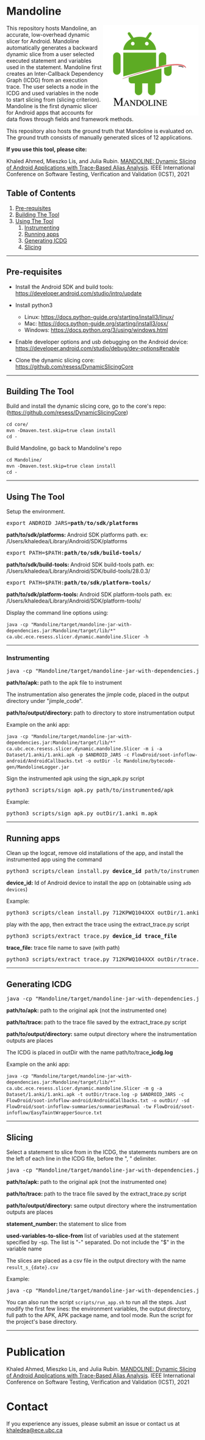# Mandoline


<img align="right" src="img/mandoline_Logo.png" alt="drawing" width="250"/>


This repository hosts Mandoline, an accurate, low-overhead dynamic slicer for Android. 
Mandoline automatically generates a backward dynamic slice from a user selected executed statement and variables used in the statement. Mandoline first creates an Inter-Callback Dependency Graph (ICDG) from an execution trace. The user selects a node in the ICDG and used variables in the node to start slicing from (slicing criterion). Mandoline is the first dynamic slicer for Android apps that accounts for data flows through fields and framework methods.


This repository also hosts the ground truth that Mandoline is evaluated on. The ground truth consists of manually generated slices of 12 applications.


<b>If you use this tool, please cite:</b>

Khaled Ahmed, Mieszko Lis, and Julia Rubin. [MANDOLINE: Dynamic Slicing of Android Applications with Trace-Based Alias Analysis](https://www.ece.ubc.ca/~mjulia/publications/Mandoline_2021.pdf). IEEE International Conference on Software Testing, Verification and Validation (ICST), 2021

## Table of Contents
1. [Pre-requisites](#pre-requisites)
2. [Building The Tool](#Building-The-Tool)
3. [Using The Tool](#Using-The-Tool)
    1. [Instrumenting](#Instrumenting)
    2. [Running apps](#Running-apps)
    3. [Generating ICDG](#Generating-icdg)
    4. [Slicing](#Slicing)

---


## Pre-requisites

* Install the Android SDK and build tools: https://developer.android.com/studio/intro/update

* Install python3

    * Linux: https://docs.python-guide.org/starting/install3/linux/
    * Mac: https://docs.python-guide.org/starting/install3/osx/
    * Windows: https://docs.python.org/3/using/windows.html

* Enable developer options and usb debugging on the Android device: https://developer.android.com/studio/debug/dev-options#enable

* Clone the dynamic slicing core: https://github.com/resess/DynamicSlicingCore

---
## Building The Tool

Build and install the dynamic slicing core, go to the core's repo: (https://github.com/resess/DynamicSlicingCore)

```
cd core/
mvn -Dmaven.test.skip=true clean install
cd -
```


Build Mandoline, go back to Mandoline's repo
```
cd Mandoline/
mvn -Dmaven.test.skip=true clean install
cd -
```

---

## Using The Tool


Setup the environment.


<pre>
export ANDROID_JARS=<b>path/to/sdk/platforms</b>
</pre>

<b>path/to/sdk/platforms: </b> Android SDK platforms path. ex: /Users/khaledea/Library/Android/SDK/platforms


<pre>
export PATH=$PATH:<b>path/to/sdk/build-tools/</b>
</pre>

<b>path/to/sdk/build-tools: </b> Android SDK build-tools path. ex: /Users/khaledea/Library/Android/SDK/build-tools/28.0.3/


<pre>
export PATH=$PATH:<b>path/to/sdk/platform-tools/</b>
</pre>

<b>path/to/sdk/platform-tools: </b> Android SDK platform-tools path. ex: /Users/khaledea/Library/Android/SDK/platform-tools/


Display the command line options using:
```
java -cp "Mandoline/target/mandoline-jar-with-dependencies.jar:Mandoline/target/lib/*" ca.ubc.ece.resess.slicer.dynamic.mandoline.Slicer -h
```
---

### Instrumenting

<pre>
java -cp "Mandoline/target/mandoline-jar-with-dependencies.jar:Mandoline/target/lib/*" ca.ubc.ece.resess.slicer.dynamic.mandoline.Slicer -m i -a <b>path/to/apk</b> -p $ANDROID_JARS -c FlowDroid/soot-infoflow-android/AndroidCallbacks.txt -o <b>path/to/output/directory</b> -lc Mandoline/bytecode-gen/MandolineLogger.jar
</pre>

<b>path/to/apk: </b> path to the apk file to instrument

The instrumentation also generates the jimple code, placed in the output directory under "jimple_code".

<b>path/to/output/directory: </b> path to directory to store instrumentation output

Example on the anki app:
```
java -cp "Mandoline/target/mandoline-jar-with-dependencies.jar:Mandoline/target/lib/*" ca.ubc.ece.resess.slicer.dynamic.mandoline.Slicer -m i -a Dataset/1.anki/1.anki.apk -p $ANDROID_JARS -c FlowDroid/soot-infoflow-android/AndroidCallbacks.txt -o outDir -lc Mandoline/bytecode-gen/MandolineLogger.jar
```

Sign the instrumented apk using the sign_apk.py script

<pre>
python3 scripts/sign_apk.py path/to/instrumented/apk
</pre>

Example: 

<pre>
python3 scripts/sign_apk.py outDir/1.anki_m.apk
</pre>

---

## Running apps

Clean up the logcat, remove old installations of the app, and install the instrumented app using the command

<pre>
python3 scripts/clean_install.py <b>device_id</b> path/to/instrumented/apk 
</pre>


<b>device_id:</b> Id of Android device to install the app on (obtainable using `adb devices`)

Example:

<pre>
python3 scripts/clean_install.py 712KPWQ104XXX outDir/1.anki_m.apk
</pre>

play with the app, then extract the trace using the extract_trace.py script


<pre>
python3 scripts/extract_trace.py <b>device_id</b> <b>trace_file</b>
</pre>

<b>trace_file:</b> trace file name to save (with path)

<pre>
python3 scripts/extract_trace.py 712KPWQ104XXX outDir/trace.log
</pre>

---

## Generating ICDG

<pre>
java -cp "Mandoline/target/mandoline-jar-with-dependencies.jar:Mandoline/target/lib/*" ca.ubc.ece.resess.slicer.dynamic.mandoline.Slicer -m g -a <b>path/to/apk</b> -t <b>path/to/trace</b> -p $ANDROID_JARS -c FlowDroid/soot-infoflow-android/AndroidCallbacks.txt -o <b>path/to/output/directory</b> -sd FlowDroid/soot-infoflow-summaries/summariesManual -tw FlowDroid/soot-infoflow/EasyTaintWrapperSource.txt
</pre>

<b>path/to/apk: </b> path to the original apk (not the instrumented one)

<b>path/to/trace: </b> path to the trace file saved by the extract_trace.py script

<b>path/to/output/directory: </b> same output directory where the instrumentation outputs are places

The ICDG is placed in outDir with the name path/to/trace<b>_icdg.log</b>

Example on the anki app:

```
java -cp "Mandoline/target/mandoline-jar-with-dependencies.jar:Mandoline/target/lib/*" ca.ubc.ece.resess.slicer.dynamic.mandoline.Slicer -m g -a Dataset/1.anki/1.anki.apk -t outDir/trace.log -p $ANDROID_JARS -c FlowDroid/soot-infoflow-android/AndroidCallbacks.txt -o outDir/ -sd FlowDroid/soot-infoflow-summaries/summariesManual -tw FlowDroid/soot-infoflow/EasyTaintWrapperSource.txt
```

---


## Slicing

Select a statement to slice from in the ICDG, the statements numbers are on the left of each line in the ICDG file, before the ", " delimiter.


<pre>
java -cp "Mandoline/target/mandoline-jar-with-dependencies.jar:Mandoline/target/lib/*" ca.ubc.ece.resess.slicer.dynamic.mandoline.Slicer -m s -a <b>path/to/apk</b> -t <b>path/to/trace</b> -p $ANDROID_JARS -c FlowDroid/soot-infoflow-android/AndroidCallbacks.txt -o <b>path/to/output/directory</b> -sd FlowDroid/soot-infoflow-summaries/summariesManual -tw FlowDroid/soot-infoflow/EasyTaintWrapperSource.txt -sp <b>statement_number</b> -sv <b>used-variables-to-slice-from</b>
</pre>

<b>path/to/apk: </b> path to the original apk (not the instrumented one)

<b>path/to/trace: </b> path to the trace file saved by the extract_trace.py script

<b>path/to/output/directory: </b> same output directory where the instrumentation outputs are places

<b>statement_number: </b> the statement to slice from

<b>used-variables-to-slice-from</b> list of variables used at the statement specified by -sp. The list is "-" separated. Do not include the "$" in the variable name

The slices are placed as a csv file in the output directory with the name `result_s_{date}.csv`

Example: 
<pre>
java -cp "Mandoline/target/mandoline-jar-with-dependencies.jar:Mandoline/target/lib/*" ca.ubc.ece.resess.slicer.dynamic.mandoline.Slicer -m s -a Dataset/1.anki/1.anki.apk -t outDir/trace.log -p $ANDROID_JARS -c FlowDroid/soot-infoflow-android/AndroidCallbacks.txt -o outDir/ -sd FlowDroid/soot-infoflow-summaries/summariesManual -tw FlowDroid/soot-infoflow/EasyTaintWrapperSource.txt -sp 450275 -sv r1-r2
</pre>



You can also run the script `scripts/run_app.sh` to run all the steps. Just modify the first few lines: the environment variables, the output directory, full path to the APK, APK package name, and tool mode. Run the script for the project's base directory.

---

# Publication

Khaled Ahmed, Mieszko Lis, and Julia Rubin. [MANDOLINE: Dynamic Slicing of Android Applications with Trace-Based Alias Analysis](https://www.ece.ubc.ca/~mjulia/publications/Mandoline_2021.pdf). IEEE International Conference on Software Testing, Verification and Validation (ICST), 2021

# Contact

If you experience any issues, please submit an issue or contact us at khaledea@ece.ubc.ca
